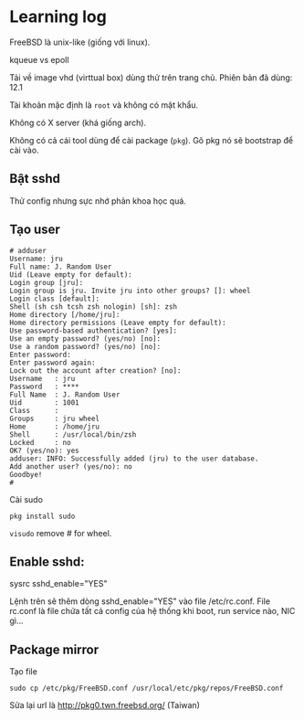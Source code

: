 # Learning log

FreeBSD là unix-like (giống với linux).

kqueue vs epoll

Tải về image vhd (virttual box) dùng thử trên trang chủ. Phiên bản đã dùng: 12.1

Tài khoản mặc định là `root` và không có mật khẩu.

Không có X server (khá giống arch).

Không có cả cái tool dùng để cài package (`pkg`). Gõ pkg nó sẽ bootstrap để cài vào.

## Bật sshd

Thử config nhưng sực nhớ phản khoa học quá.

## Tạo user

```
# adduser
Username: jru
Full name: J. Random User
Uid (Leave empty for default):
Login group [jru]:
Login group is jru. Invite jru into other groups? []: wheel
Login class [default]:
Shell (sh csh tcsh zsh nologin) [sh]: zsh
Home directory [/home/jru]:
Home directory permissions (Leave empty for default):
Use password-based authentication? [yes]:
Use an empty password? (yes/no) [no]:
Use a random password? (yes/no) [no]:
Enter password:
Enter password again:
Lock out the account after creation? [no]:
Username   : jru
Password   : ****
Full Name  : J. Random User
Uid        : 1001
Class      :
Groups     : jru wheel
Home       : /home/jru
Shell      : /usr/local/bin/zsh
Locked     : no
OK? (yes/no): yes
adduser: INFO: Successfully added (jru) to the user database.
Add another user? (yes/no): no
Goodbye!
#
```

Cài sudo

`pkg install sudo`

`visudo` remove # for wheel.

## Enable sshd:

sysrc sshd_enable="YES"

Lệnh trên sẽ thêm dòng sshd_enable="YES" vào file /etc/rc.conf. File rc.conf là file chứa tất cả config của hệ thống khi boot, run service nào, NIC gì...

## Package mirror

Tạo file

```
sudo cp /etc/pkg/FreeBSD.conf /usr/local/etc/pkg/repos/FreeBSD.conf
```

Sửa lại url là http://pkg0.twn.freebsd.org/ (Taiwan)
